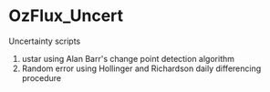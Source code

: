 OzFlux_Uncert
=============

Uncertainty scripts

1) ustar using Alan Barr's change point detection algorithm
2) Random error using Hollinger and Richardson daily differencing procedure
